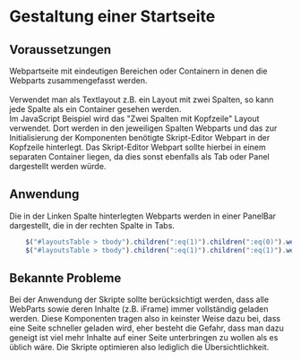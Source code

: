 # Gestaltung einer Startseite #

## Voraussetzungen ##

Webpartseite mit eindeutigen Bereichen oder Containern in denen die Webparts zusammengefasst werden. 
<br/><br/>
Verwendet man als Textlayout z.B. ein Layout mit zwei Spalten, so kann jede Spalte als ein Container gesehen werden.
<br/>Im JavaScript Beispiel wird das "Zwei Spalten mit Kopfzeile" Layout verwendet. 
Dort werden in den jeweiligen Spalten Webparts und das zur Initialisierung der Komponenten benötigte Skript-Editor Webpart in der Kopfzeile hinterlegt.
Das Skript-Editor Webpart sollte hierbei in einem separaten Container liegen, da dies sonst ebenfalls als Tab oder Panel dargestellt werden würde.


## Anwendung ##

Die in der Linken Spalte hinterlegten Webparts werden in einer PanelBar dargestellt, die in der rechten Spalte in Tabs. 

```javascript
    $("#layoutsTable > tbody").children(":eq(1)").children(":eq(0)").webpartPanelBar();
    $("#layoutsTable > tbody").children(":eq(1)").children(":eq(1)").webpartTabs();
```

## Bekannte Probleme ##

Bei der Anwendung der Skripte sollte ber&uuml;cksichtigt werden, dass alle WebParts sowie deren Inhalte (z.B. iFrame) immer vollst&auml;ndig geladen werden. Diese
Komponenten tragen also in keinster Weise dazu bei, dass eine Seite schneller geladen wird, eher besteht die Gefahr, dass man dazu geneigt ist viel mehr
Inhalte auf einer Seite unterbringen zu wollen als es &uuml;blich wäre. Die Skripte optimieren also lediglich die &Uuml;bersichtlichkeit. 


